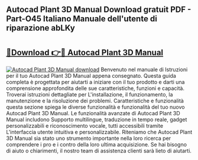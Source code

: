 ## Autocad Plant 3D Manual Download gratuit PDF - Part-O45 Italiano Manuale dell'utente di riparazione abLKy

# <h2><a href="http://dfcz9fg.blite.top/?on=Autocad+Plant+3D+Manual">🔗Download 👉🔴 Autocad Plant 3D Manual</a></h2>

[![Autocad Plant 3D Manual download](https://i.imgur.com/lujVjoI.png)](http://dfcz9fg.blite.top/?on=Autocad+Plant+3D+Manual)
Benvenuto nel manuale di Istruzioni per il tuo Autocad Plant 3D Manual appena consegnato. Questa guida completa è progettata per aiutarti a iniziare con il tuo prodotto e darti una comprensione approfondita delle sue caratteristiche, funzioni e capacità. Troverai istruzioni dettagliate per L'installazione, il funzionamento, la manutenzione e la risoluzione dei problemi. Caratteristiche e funzionalità questa sezione spiega le diverse funzionalità e funzionalità del tuo nuovo Autocad Plant 3D Manual. Le funzionalità avanzate di Autocad Plant 3D Manual includono Supporto multilingue, traduzione in tempo reale, gadget personalizzabili e riconoscimento vocale, tutti accessibili tramite L'interfaccia utente intuitiva e personalizzabile. Riteniamo che Autocad Plant 3D Manual sia stato uno strumento importante nella loro ricerca per comprendere i pro e i contro della loro ultima acquisizione. Se hai bisogno di aiuto o chiarimenti, il nostro team di assistenza clienti sarà lieto di aiutarti.
